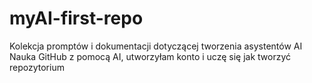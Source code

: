# myAI-first-repo
Kolekcja promptów i dokumentacji dotyczącej tworzenia asystentów AI
Nauka GitHub z pomocą AI, utworzyłam konto i uczę się jak tworzyć repozytorium
